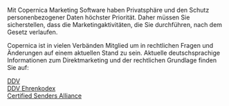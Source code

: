 Mit Copernica Marketing Software haben Privatsphäre und den Schutz
personenbezogener Daten höchster Priorität. Daher müssen Sie
sicherstellen, dass die Marketingaktivitäten, die Sie durchführen, nach
dem Gesetz verlaufen.

Copernica ist in vielen Verbänden Mitglied um in rechtlichen Fragen und
Änderungen auf einem aktuellen Stand zu sein. Aktuelle deutschsprachige
Informationen zum Direktmarketing und der rechtlichen Grundlage finden
Sie auf:

[DDV](http://www.ddv.de/)\
 [DDV Ehrenkodex](http://ddv.de/index.php?id=89)\
 [Certified Senders
Alliance](http://www.certified-senders.eu/csa_html/de/index_de.htm)
